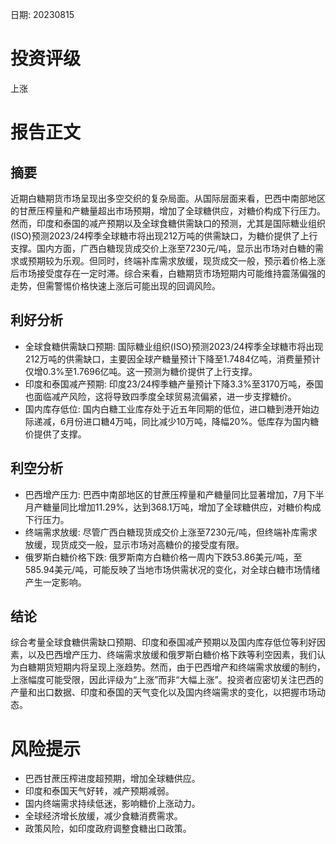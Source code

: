 
日期: 20230815

# 投资评级

上涨

# 报告正文

## 摘要

近期白糖期货市场呈现出多空交织的复杂局面。从国际层面来看，巴西中南部地区的甘蔗压榨量和产糖量超出市场预期，增加了全球糖供应，对糖价构成下行压力。然而，印度和泰国的减产预期以及全球食糖供需缺口的预测，尤其是国际糖业组织(ISO)预测2023/24榨季全球糖市将出现212万吨的供需缺口，为糖价提供了上行支撑。国内方面，广西白糖现货成交价上涨至7230元/吨，显示出市场对白糖的需求或预期较为乐观。但同时，终端补库需求放缓，现货成交一般，预示着价格上涨后市场接受度存在一定时滞。综合来看，白糖期货市场短期内可能维持震荡偏强的走势，但需警惕价格快速上涨后可能出现的回调风险。

## 利好分析

* 全球食糖供需缺口预期: 国际糖业组织(ISO)预测2023/24榨季全球糖市将出现212万吨的供需缺口，主要因全球产糖量预计下降至1.7484亿吨，消费量预计仅增0.3%至1.7696亿吨。这一预测为糖价提供了上行支撑。
* 印度和泰国减产预期: 印度23/24榨季糖产量预计下降3.3%至3170万吨，泰国也面临减产风险，这将导致四季度全球贸易流偏紧，进一步支撑糖价。
* 国内库存低位: 国内白糖工业库存处于近五年同期的低位，进口糖到港开始边际递减，6月份进口糖4万吨，同比减少10万吨，降幅20%。低库存为国内糖价提供了支撑。

## 利空分析

* 巴西增产压力: 巴西中南部地区的甘蔗压榨量和产糖量同比显著增加，7月下半月产糖量同比增加11.29%，达到368.1万吨，增加了全球糖供应，对糖价构成下行压力。
* 终端需求放缓: 尽管广西白糖现货成交价上涨至7230元/吨，但终端补库需求放缓，现货成交一般，显示市场对高糖价的接受度有限。
* 俄罗斯白糖价格下跌: 俄罗斯南方白糖价格一周内下跌53.86美元/吨，至585.94美元/吨，可能反映了当地市场供需状况的变化，对全球白糖市场情绪产生一定影响。

## 结论

综合考量全球食糖供需缺口预期、印度和泰国减产预期以及国内库存低位等利好因素，以及巴西增产压力、终端需求放缓和俄罗斯白糖价格下跌等利空因素，我们认为白糖期货短期内将呈现上涨趋势。然而，由于巴西增产和终端需求放缓的制约，上涨幅度可能受限，因此评级为“上涨”而非“大幅上涨”。投资者应密切关注巴西的产量和出口数据、印度和泰国的天气变化以及国内终端需求的变化，以把握市场动态。

# 风险提示

* 巴西甘蔗压榨进度超预期，增加全球糖供应。
* 印度和泰国天气好转，减产预期减弱。
* 国内终端需求持续低迷，影响糖价上涨动力。
* 全球经济增长放缓，减少食糖消费需求。
* 政策风险，如印度政府调整食糖出口政策。
